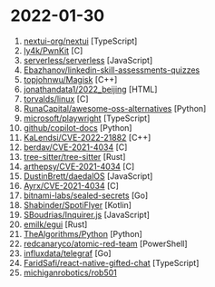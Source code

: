 # 2022-01-30

1. [nextui-org/nextui](https://github.com/nextui-org/nextui "🚀 Beautiful, fast and modern React UI library.") [TypeScript]
2. [ly4k/PwnKit](https://github.com/ly4k/PwnKit "Self-contained exploit for CVE-2021-4034 - Pkexec Local Privilege Escalation") [C]
3. [serverless/serverless](https://github.com/serverless/serverless "⚡ Serverless Framework – Build web, mobile and IoT applications with serverless architectures using AWS Lambda, Azure Functions, Google CloudFunctions & more! –") [JavaScript]
4. [Ebazhanov/linkedin-skill-assessments-quizzes](https://github.com/Ebazhanov/linkedin-skill-assessments-quizzes "Full reference of LinkedIn answers 2021 for skill assessments, LinkedIn test, questions and answers (aws-lambda, rest-api, javascript, react, git, html, jquery, mongodb, java, Go, python, machine-learning, power-point) linkedin excel test lösungen, linkedin machine learning test") 
5. [topjohnwu/Magisk](https://github.com/topjohnwu/Magisk "The Magic Mask for Android") [C++]
6. [jonathandata1/2022_beijing](https://github.com/jonathandata1/2022_beijing "Decompiled 2022 Beijing iOS & Android Apps") [HTML]
7. [torvalds/linux](https://github.com/torvalds/linux "Linux kernel source tree") [C]
8. [RunaCapital/awesome-oss-alternatives](https://github.com/RunaCapital/awesome-oss-alternatives "Awesome list of open-source startup alternatives to well-known SaaS products 🚀") [Python]
9. [microsoft/playwright](https://github.com/microsoft/playwright "Playwright is a framework for Web Testing and Automation. It allows testing Chromium, Firefox and WebKit with a single API.") [TypeScript]
10. [github/copilot-docs](https://github.com/github/copilot-docs "Documentation for GitHub Copilot") [Python]
11. [KaLendsi/CVE-2022-21882](https://github.com/KaLendsi/CVE-2022-21882 "win32k LPE") [C++]
12. [berdav/CVE-2021-4034](https://github.com/berdav/CVE-2021-4034 "CVE-2021-4034 1day") [C]
13. [tree-sitter/tree-sitter](https://github.com/tree-sitter/tree-sitter "An incremental parsing system for programming tools") [Rust]
14. [arthepsy/CVE-2021-4034](https://github.com/arthepsy/CVE-2021-4034 "PoC for PwnKit: Local Privilege Escalation Vulnerability in polkit’s pkexec (CVE-2021-4034)") [C]
15. [DustinBrett/daedalOS](https://github.com/DustinBrett/daedalOS "Desktop environment in the browser.") [JavaScript]
16. [Ayrx/CVE-2021-4034](https://github.com/Ayrx/CVE-2021-4034 "Exploit for CVE-2021-4034") [C]
17. [bitnami-labs/sealed-secrets](https://github.com/bitnami-labs/sealed-secrets "A Kubernetes controller and tool for one-way encrypted Secrets") [Go]
18. [Shabinder/SpotiFlyer](https://github.com/Shabinder/SpotiFlyer "Kotlin Multiplatform Music Downloader, Supports Spotify / Gaana / Youtube Music / Jio Saavn / SoundCloud. NOTE: BEING REWRITTEN, SO STAY TUNED.") [Kotlin]
19. [SBoudrias/Inquirer.js](https://github.com/SBoudrias/Inquirer.js "A collection of common interactive command line user interfaces.") [JavaScript]
20. [emilk/egui](https://github.com/emilk/egui "egui: an easy-to-use immediate mode GUI in Rust that runs on both web and native") [Rust]
21. [TheAlgorithms/Python](https://github.com/TheAlgorithms/Python "All Algorithms implemented in Python") [Python]
22. [redcanaryco/atomic-red-team](https://github.com/redcanaryco/atomic-red-team "Small and highly portable detection tests based on MITRE's ATT&CK.") [PowerShell]
23. [influxdata/telegraf](https://github.com/influxdata/telegraf "The plugin-driven server agent for collecting & reporting metrics.") [Go]
24. [FaridSafi/react-native-gifted-chat](https://github.com/FaridSafi/react-native-gifted-chat "💬 The most complete chat UI for React Native") [TypeScript]
25. [michiganrobotics/rob501](https://github.com/michiganrobotics/rob501 "Mathematics for Robotics") 
